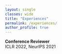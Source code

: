 ```yaml
---
layout: single
classes: wide
title: "Experiences"
permalink: /experiences/
author_profile: true
---
```


**Conference Reviewer**<br>
ICLR 2022, NeurIPS 2021<br>
